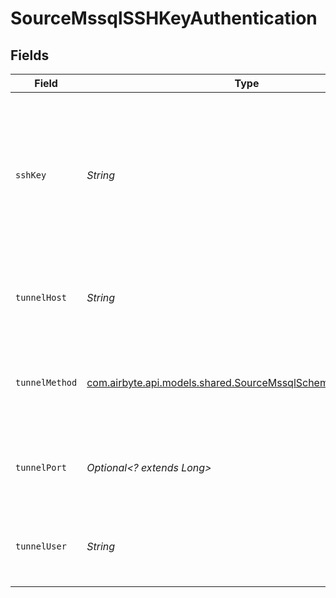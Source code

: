 # SourceMssqlSSHKeyAuthentication


## Fields

| Field                                                                                                                 | Type                                                                                                                  | Required                                                                                                              | Description                                                                                                           | Example                                                                                                               |
| --------------------------------------------------------------------------------------------------------------------- | --------------------------------------------------------------------------------------------------------------------- | --------------------------------------------------------------------------------------------------------------------- | --------------------------------------------------------------------------------------------------------------------- | --------------------------------------------------------------------------------------------------------------------- |
| `sshKey`                                                                                                              | *String*                                                                                                              | :heavy_check_mark:                                                                                                    | OS-level user account ssh key credentials in RSA PEM format ( created with ssh-keygen -t rsa -m PEM -f myuser_rsa )   |                                                                                                                       |
| `tunnelHost`                                                                                                          | *String*                                                                                                              | :heavy_check_mark:                                                                                                    | Hostname of the jump server host that allows inbound ssh tunnel.                                                      |                                                                                                                       |
| `tunnelMethod`                                                                                                        | [com.airbyte.api.models.shared.SourceMssqlSchemasTunnelMethod](../../models/shared/SourceMssqlSchemasTunnelMethod.md) | :heavy_check_mark:                                                                                                    | Connect through a jump server tunnel host using username and ssh key                                                  |                                                                                                                       |
| `tunnelPort`                                                                                                          | *Optional<? extends Long>*                                                                                            | :heavy_minus_sign:                                                                                                    | Port on the proxy/jump server that accepts inbound ssh connections.                                                   | 22                                                                                                                    |
| `tunnelUser`                                                                                                          | *String*                                                                                                              | :heavy_check_mark:                                                                                                    | OS-level username for logging into the jump server host.                                                              |                                                                                                                       |